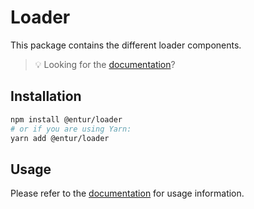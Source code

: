 # Loader

This package contains the different loader components.

> 💡 Looking for the [documentation](https://design.entur.org/komponenter/loaders)?

## Installation

```sh
npm install @entur/loader
# or if you are using Yarn:
yarn add @entur/loader
```

## Usage

Please refer to the [documentation](https://design.entur.org/komponenter/loaders) for usage information.
